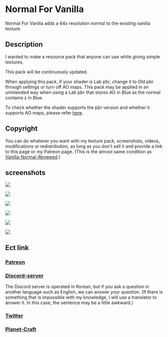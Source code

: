 # Normal For Vanilla

Normal For Vanilla adds a 64x resolution normal to the existing vanilla texture.



## Description

I wanted to make a resource pack that anyone can use while giving simple textures.

This pack will be continuously updated.

When applying this pack, if your shader is Lab pbr, change it to Old pbr through settings or turn off AO maps.
This pack may be applied in an unintended way when using a Lab pbr that stores AO in Blue as the normal contains z in Blue.

To check whether the shader supports the pbr version and whether it supports AO maps, please refer [here](https://wiki.shaderlabs.org/wiki/LabPBR_Supported_Packs).



## Copyright

You can do whatever you want with my texture pack, screenshots, videos, modifications or redistribution, as long as you don't sell it and provide a link to this page or my Patreon page.
(This is the almost same condition as [Vanilla-Normal-Renewed](https://github.com/Poudingue/Vanilla-Normals-Renewed).)



## screenshots

![](https://user-images.githubusercontent.com/110039366/193456238-e77bf40f-ef87-4b81-8636-0c7a9f5eecfd.png)

![](https://user-images.githubusercontent.com/110039366/193456255-cd98c29b-d2ac-4ccc-84c8-001f3fa11236.png)

![](https://user-images.githubusercontent.com/110039366/193456262-6389797a-b982-479e-9ba6-094e3f2e0223.png)

![](https://user-images.githubusercontent.com/110039366/193456268-45352406-250b-47d4-b368-8672b86cbe67.png)

![](https://user-images.githubusercontent.com/110039366/193456280-0882ce9d-7b84-460f-9b1b-7fbf72f8f063.png)

![](https://user-images.githubusercontent.com/110039366/193456288-41fd4bec-cb33-475b-9a63-6555b91215a7.png)


## Ect link

### [Patreon](https://www.patreon.com/domino_kr)

### [Discord-server](https://discord.gg/D5zEJx3AFE)
The Discord server is operated in Korean, but if you ask a question in another language such as English, we can answer your question.
(If there is something that is impossible with my knowledge, I will use a translator to answer it. In this case, the sentence may be a little awkward.)

### [Twitter](https://twitter.com/DominoKorean)

### [Planet-Craft](https://www.planetminecraft.com/member/domino_kr)